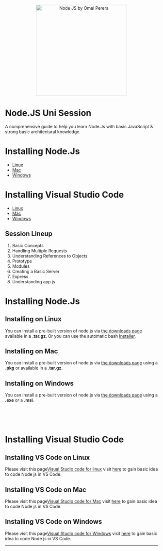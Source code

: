 <p align="center">
  <img alt="Node JS by Omal Perera" src="https://nodejs.org/static/images/logo-light.svg" width="300"/>
</p>

# Node.JS Uni Session
A comprehensive guide to help you learn Node.Js with basic JavaScript &amp; strong basic architectural knowledge.

# Installing Node.Js
* [Linux](#installing-on-linux)
* [Mac](#installing-on-mac)
* [Windows](#installing-on-windows)


# Installing Visual Studio Code
* [Linux](#installing-vs-code-on-linux)
* [Mac](#installing-vs-code-on-mac)
* [Windows](#installing-vs-code-on-windows)


## Session Lineup
1. Basic Concepts
2. Handling Multiple Requests
3. Understanding References to Objects
4. Prototype
5. Modules
6. Creating a Basic Server
7. Express
8. Understanding app.js

# Installing Node.Js

## Installing on Linux
You can install a pre-built version of node.js via [the downloads page](http://nodejs.org/download/) available in a **.tar.gz**.
Or you can use the automatic bash [Installer](https://github.com/taaem/nodejs-linux-installer/releases).

## Installing on Mac
You can install a pre-built version of node.js via [the downloads page](http://nodejs.org/download/) using a **.pkg** or available in a **.tar.gz**.

## Installing on Windows
You can install a pre-built version of node.js via [the downloads page](http://nodejs.org/download/) using a **.exe** or a **.msi**.

<br><br><br>



# Installing Visual Studio Code

## Installing VS Code on Linux
Please visit this page[Visual Studio code for linux](https://code.visualstudio.com/docs/setup/linux)
visit [here](https://code.visualstudio.com/docs/nodejs/nodejs-tutorial) to gain basic idea to code Node js in VS Code.

## Installing VS Code on Mac
Please visit this page[Visual Studio code for Mac](https://code.visualstudio.com/docs/setup/mac)
visit [here](https://code.visualstudio.com/docs/nodejs/nodejs-tutorial) to gain basic idea to code Node js in VS Code.

## Installing VS Code on Windows
Please visit this page[Visual Studio code for Windows](https://code.visualstudio.com/docs/setup/windows)
visit [here](https://code.visualstudio.com/docs/nodejs/nodejs-tutorial) to gain basic idea to code Node js in VS Code.

<hr>
